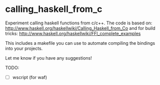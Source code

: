 calling_haskell_from_c
==============

Experiment calling haskell functions from c/c++.  The code is based on:
http://www.haskell.org/haskellwiki/Calling_Haskell_from_Co
and for build tricks:
http://www.haskell.org/haskellwiki/FFI_complete_examples 

This includes a makefile you can use to automate compiling the bindings into
your projects.

Let me know if you have any suggestions!

TODO:
- [ ] wscript (for waf)
